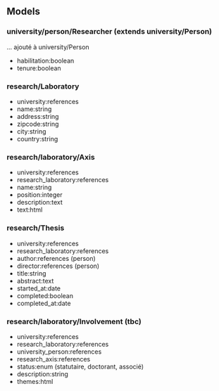 ## Models

### university/person/Researcher (extends university/Person)

... ajouté à university/Person
- habilitation:boolean
- tenure:boolean

### research/Laboratory

- university:references
- name:string
- address:string
- zipcode:string
- city:string
- country:string

### research/laboratory/Axis

- university:references
- research_laboratory:references
- name:string
- position:integer
- description:text
- text:html

### research/Thesis

- university:references
- research_laboratory:references
- author:references (person)
- director:references (person)
- title:string
- abstract:text
- started_at:date
- completed:boolean
- completed_at:date

### research/laboratory/Involvement (tbc)

- university:references
- research_laboratory:references
- university_person:references
- research_axis:references
- status:enum (statutaire, doctorant, associé)
- description:string
- themes:html

